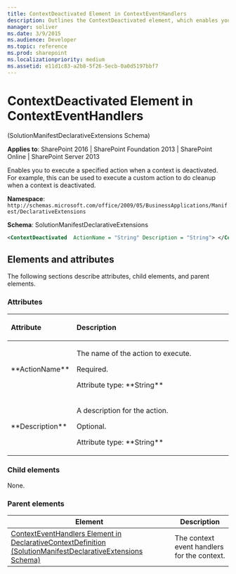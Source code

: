 ```yaml
---
title: ContextDeactivated Element in ContextEventHandlers
description: Outlines the ContextDeactivated element, which enables you to execute a specified action when a context is deactivated. 
manager: soliver
ms.date: 3/9/2015
ms.audience: Developer
ms.topic: reference
ms.prod: sharepoint
ms.localizationpriority: medium
ms.assetid: e11d1c83-a2b8-5f26-5ecb-0a0d5197bbf7
---
```



# ContextDeactivated Element in ContextEventHandlers 

(SolutionManifestDeclarativeExtensions Schema)

**Applies to**: SharePoint 2016 | SharePoint Foundation 2013 | SharePoint Online | SharePoint Server 2013

Enables you to execute a specified action when a context is deactivated. For example, this can be used to execute a custom action to do cleanup when a context is deactivated.

**Namespace**:
`http://schemas.microsoft.com/office/2009/05/BusinessApplications/Manifest/DeclarativeExtensions`

**Schema**: SolutionManifestDeclarativeExtensions

```XML
<ContextDeactivated  ActionName = "String" Description = "String"> </ContextDeactivated>
```

## Elements and attributes

The following sections describe attributes, child elements, and parent elements.

### Attributes

<table>
<colgroup>
<col width="20%" />
<col width="80%" />
</colgroup>
<thead>
<tr class="header">
<th align="left"><p>Attribute</p></th>
<th align="left"><p>Description</p></th>
</tr>
</thead>
<tbody>
<tr class="odd">
<td align="left"><p>**ActionName**</p></td>
<td align="left"><p>The name of the action to execute.</p>
<p>Required.</p>
<p>Attribute type: **String**</p></td>
</tr>
<tr class="even">
<td align="left"><p>**Description**</p></td>
<td align="left"><p>A description for the action.</p>
<p>Optional.</p>
<p>Attribute type: **String**</p></td>
</tr>
</tbody>
</table>

### Child elements

None.

### Parent elements

|Element|Description|
|----------|-----------|
|[ContextEventHandlers Element in DeclarativeContextDefinition (SolutionManifestDeclarativeExtensions Schema)](contexteventhandlers-element-in-declarativecontextdefinition-solutionmanifestdec.md)|The context event handlers for the context. |

<br/>

<br/>








